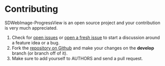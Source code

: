 # Contributing
SDWebImage-ProgressView is an open source project and your contribution is very much appreciated.

1. Check for [open issues](https://github.com/kevinrenskers/SDWebImage-ProgressView/issues) or [open a fresh issue](https://github.com/kevinrenskers/SDWebImage-ProgressView/issues/new) to start a discussion around a feature idea or a bug.
2. Fork the [repository on Github](https://github.com/kevinrenskers/SDWebImage-ProgressView) and make your changes on the **develop** branch (or branch off of it).
3. Make sure to add yourself to AUTHORS and send a pull request.
